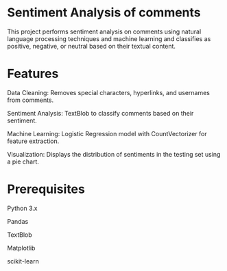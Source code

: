 # Sentiment Analysis of comments

This project performs sentiment analysis on comments using natural language processing techniques and machine learning and  classifies as positive, negative, or neutral based on their textual content.

# Features

Data Cleaning: Removes special characters, hyperlinks, and usernames from comments.

Sentiment Analysis: TextBlob to classify comments based on their sentiment.

Machine Learning: Logistic Regression model with CountVectorizer for feature extraction.

Visualization: Displays the distribution of sentiments in the testing set using a pie chart.

# Prerequisites

Python 3.x

Pandas

TextBlob

Matplotlib

scikit-learn

